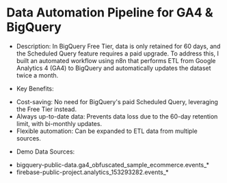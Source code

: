 # Data Automation Pipeline for GA4 & BigQuery
- Description: In BigQuery Free Tier, data is only retained for 60 days, and the Scheduled Query feature requires a paid upgrade. To address this, I built an automated workflow using n8n that performs ETL from Google Analytics 4 (GA4) to BigQuery and automatically updates the dataset twice a month.

- Key Benefits:
* Cost-saving: No need for BigQuery's paid Scheduled Query, leveraging the Free Tier instead.
* Always up-to-date data: Prevents data loss due to the 60-day retention limit, with bi-monthly updates.
* Flexible automation: Can be expanded to ETL data from multiple sources.

- Demo Data Sources: 
* bigquery-public-data.ga4_obfuscated_sample_ecommerce.events_*
* firebase-public-project.analytics_153293282.events_*

